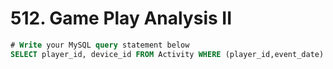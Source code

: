 # 512. Game Play Analysis II

```sql
# Write your MySQL query statement below
SELECT player_id, device_id FROM Activity WHERE (player_id,event_date) IN (SELECT player_id,MIN(event_date) FROM Activity GROUP BY player_id)

```



